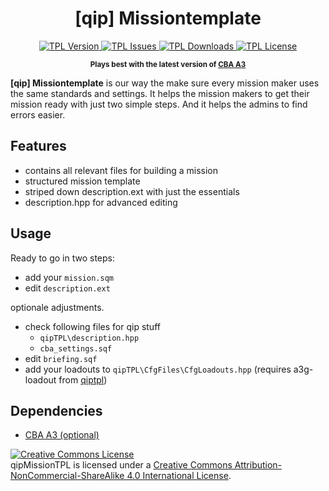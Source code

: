 <h1 align="center">[qip] Missiontemplate</h1>

<p align="center">
    <a href="https://github.com/quies-in-proelium/qipMissionTPL/releases/latest">
        <img src="https://img.shields.io/badge/Version-1.0.2-blue.svg?style=flat-square" alt="TPL Version">
    </a>
    <a href="https://github.com/quies-in-proelium/qipMissionTPL/issues">
        <img src="https://img.shields.io/github/issues-raw/quies-in-proelium/qipBFT.svg?style=flat-square&label=Issues" alt="TPL Issues">
    </a>
    <a href="https://github.com/quies-in-proelium/qipMissionTPL/releases">
        <img src="https://img.shields.io/github/downloads/quies-in-proelium/qipBFT/total.svg?style=flat-square&label=Downloads" alt="TPL Downloads">
    </a>
    <a href="https://github.com/quies-in-proelium/qipMissionTPL/blob/master/LICENSE">
        <img src="https://img.shields.io/badge/License-CC%20BY--NC--SA-orange?style=flat-square" alt="TPL License">
    </a>
</p>

<p align="center">
    <sup><strong>Plays best with the latest version of <a href="https://github.com/CBATeam/CBA_A3/releases">CBA A3</a></strong></sup>
</p>

**[qip] Missiontemplate** is our way the make sure every mission maker uses the same standards and settings. It helps the mission makers to get their mission ready with just two simple steps. And it helps the admins to find errors easier.

## Features

- contains all relevant files for building a mission
- structured mission template
- striped down description.ext with just the essentials
- description.hpp for advanced editing

## Usage
Ready to go in two steps:
* add your `mission.sqm`
* edit `description.ext`

optionale adjustments.
* check following files for qip stuff
  * `qipTPL\description.hpp`
  * `cba_settings.sqf`
* edit `briefing.sqf`
* add your loadouts to `qipTPL\CfgFiles\CfgLoadouts.hpp` (requires a3g-loadout from  <a href="https://github.com/quies-in-proelium/qiptpl">qiptpl</a>)

## Dependencies
- <a href="https://github.com/CBATeam/CBA_A3/releases">CBA A3 (optional)</a>

<a rel="license" href="http://creativecommons.org/licenses/by-nc-sa/4.0/"><img alt="Creative Commons License" style="border-width:0" src="https://i.creativecommons.org/l/by-nc-sa/4.0/80x15.png" /></a><br />qipMissionTPL is licensed under a <a rel="license" href="http://creativecommons.org/licenses/by-nc-sa/4.0/">Creative Commons Attribution-NonCommercial-ShareAlike 4.0 International License</a>.
